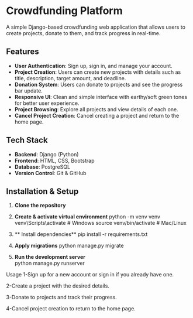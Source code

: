 # Crowdfunding Platform

A simple Django-based crowdfunding web application that allows users to create projects, donate to them, and track progress in real-time.

## Features
- **User Authentication**: Sign up, sign in, and manage your account.
- **Project Creation**: Users can create new projects with details such as title, description, target amount, and deadline.
- **Donation System**: Users can donate to projects and see the progress bar update.
- **Responsive UI**: Clean and simple interface with earthy/soft green tones for better user experience.
- **Project Browsing**: Explore all projects and view details of each one.
- **Cancel Project Creation**: Cancel creating a project and return to the home page.

## Tech Stack
- **Backend**: Django (Python)
- **Frontend**: HTML, CSS, Bootstrap
- **Database**: PostgreSQL
- **Version Control**: Git & GitHub

## Installation & Setup
1. **Clone the repository**
2. **Create & activate virtual environment**
     python -m venv venv
venv\Scripts\activate  # Windows
source venv/bin/activate  # Mac/Linux

3. ** Install dependencies**
    pip install -r requirements.txt

4. **Apply migrations**
     python manage.py migrate
   
6. **Run the development server**  
     python manage.py runserver



Usage
1-Sign up for a new account or sign in if you already have one.

2-Create a project with the desired details.

3-Donate to projects and track their progress.

4-Cancel project creation to return to the home page.

 
